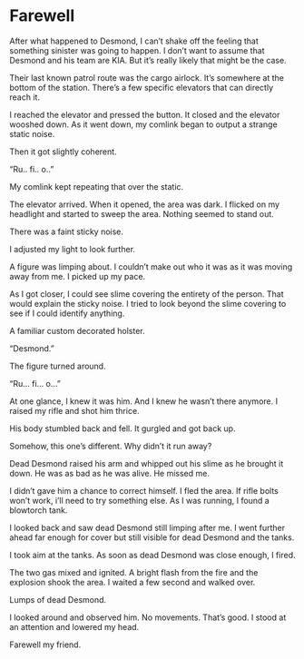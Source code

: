 # Farewell

After what happened to Desmond, I can’t shake off the feeling that something sinister was going to happen. I don’t want to assume that Desmond and his team are KIA. But it’s really likely that might be the case.

Their last known patrol route was the cargo airlock. It’s somewhere at the bottom of the station. There’s a few specific elevators that can directly reach it.

I reached the elevator and pressed the button. It closed and the elevator wooshed down. As it went down, my comlink began to output a strange static noise.

Then it got slightly coherent.

“Ru.. fi.. o..”

My comlink kept repeating that over the static.

The elevator arrived. When it opened, the area was dark. I flicked on my headlight and started to sweep the area. Nothing seemed to stand out.

There was a faint sticky noise.

I adjusted my light to look further.

A figure was limping about. I couldn’t make out who it was as it was moving away from me. I picked up my pace.

As I got closer, I could see slime covering the entirety of the person. That would explain the sticky noise. I tried to look beyond the slime covering to see if I could identify anything.

A familiar custom decorated holster.

“Desmond.”

The figure turned around.

“Ru… fi… o…”

At one glance, I knew it was him. And I knew he wasn’t there anymore. I raised my rifle and shot him thrice.

His body stumbled back and fell. It gurgled and got back up.

Somehow, this one’s different. Why didn’t it run away?

Dead Desmond raised his arm and whipped out his slime as he brought it down. He was as bad as he was alive. He missed me.

I didn’t gave him a chance to correct himself. I fled the area. If rifle bolts won’t work, i’ll need to try something else. As I was running, I found a blowtorch tank.

I looked back and saw dead Desmond still limping after me. I went further ahead far enough for cover but still visible for dead Desmond and the tanks.

I took aim at the tanks. As soon as dead Desmond was close enough, I fired.

The two gas mixed and ignited. A bright flash from the fire and the explosion shook the area. I waited a few second and walked over.

Lumps of dead Desmond.

I looked around and observed him. No movements. That’s good. I stood at an attention and lowered my head.

Farewell my friend.
